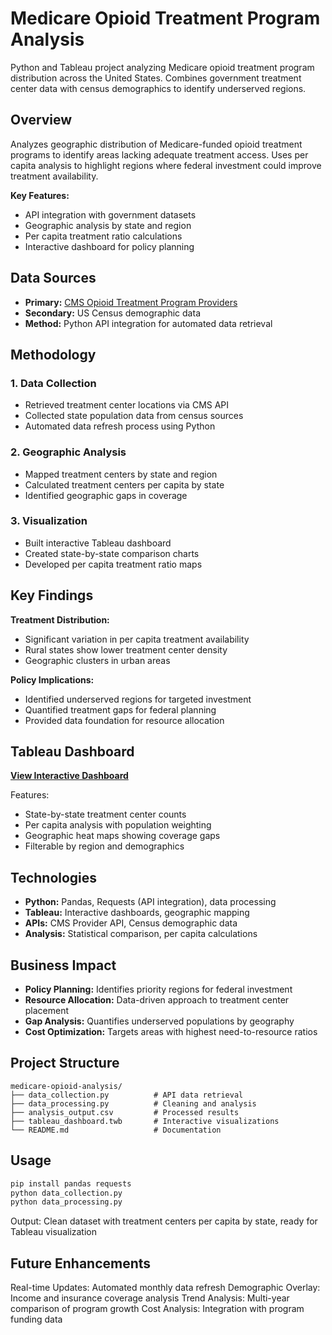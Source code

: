 # Medicare Opioid Treatment Program Analysis

Python and Tableau project analyzing Medicare opioid treatment program distribution across the United States. Combines government treatment center data with census demographics to identify underserved regions.

## Overview

Analyzes geographic distribution of Medicare-funded opioid treatment programs to identify areas lacking adequate treatment access. Uses per capita analysis to highlight regions where federal investment could improve treatment availability.

**Key Features:**
- API integration with government datasets
- Geographic analysis by state and region
- Per capita treatment ratio calculations
- Interactive dashboard for policy planning

## Data Sources

- **Primary:** [CMS Opioid Treatment Program Providers](https://data.cms.gov/provider-characteristics/medicare-provider-supplier-enrollment/opioid-treatment-program-providers)
- **Secondary:** US Census demographic data
- **Method:** Python API integration for automated data retrieval

## Methodology

### 1. Data Collection
- Retrieved treatment center locations via CMS API
- Collected state population data from census sources
- Automated data refresh process using Python

### 2. Geographic Analysis
- Mapped treatment centers by state and region
- Calculated treatment centers per capita by state
- Identified geographic gaps in coverage

### 3. Visualization
- Built interactive Tableau dashboard
- Created state-by-state comparison charts
- Developed per capita treatment ratio maps

## Key Findings

**Treatment Distribution:**
- Significant variation in per capita treatment availability
- Rural states show lower treatment center density
- Geographic clusters in urban areas

**Policy Implications:**
- Identified underserved regions for targeted investment
- Quantified treatment gaps for federal planning
- Provided data foundation for resource allocation

## Tableau Dashboard

[**View Interactive Dashboard**](https://public.tableau.com/views/OpioidTreatmentProgramsintheUS/cms_participants?:language=en-US&:display_count=n&:origin=viz_share_link)

Features:
- State-by-state treatment center counts
- Per capita analysis with population weighting
- Geographic heat maps showing coverage gaps
- Filterable by region and demographics

## Technologies

- **Python:** Pandas, Requests (API integration), data processing
- **Tableau:** Interactive dashboards, geographic mapping
- **APIs:** CMS Provider API, Census demographic data
- **Analysis:** Statistical comparison, per capita calculations

## Business Impact

- **Policy Planning:** Identifies priority regions for federal investment
- **Resource Allocation:** Data-driven approach to treatment center placement
- **Gap Analysis:** Quantifies underserved populations by geography
- **Cost Optimization:** Targets areas with highest need-to-resource ratios

## Project Structure
```
medicare-opioid-analysis/
├── data_collection.py          # API data retrieval
├── data_processing.py          # Cleaning and analysis
├── analysis_output.csv         # Processed results
├── tableau_dashboard.twb       # Interactive visualizations
└── README.md                   # Documentation
```
## Usage

```bash
pip install pandas requests
python data_collection.py
python data_processing.py
```
Output: Clean dataset with treatment centers per capita by state, ready for Tableau visualization

## Future Enhancements

Real-time Updates: Automated monthly data refresh
Demographic Overlay: Income and insurance coverage analysis
Trend Analysis: Multi-year comparison of program growth
Cost Analysis: Integration with program funding data
